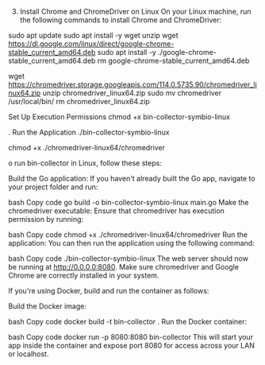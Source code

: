 3. Install Chrome and ChromeDriver on Linux
On your Linux machine, run the following commands to install Chrome and ChromeDriver:

sudo apt update
sudo apt install -y wget unzip
wget https://dl.google.com/linux/direct/google-chrome-stable_current_amd64.deb
sudo apt install -y ./google-chrome-stable_current_amd64.deb
rm google-chrome-stable_current_amd64.deb

wget https://chromedriver.storage.googleapis.com/114.0.5735.90/chromedriver_linux64.zip
unzip chromedriver_linux64.zip
sudo mv chromedriver /usr/local/bin/
rm chromedriver_linux64.zip

 Set Up Execution Permissions
chmod +x bin-collector-symbio-linux

. Run the Application
./bin-collector-symbio-linux

chmod +x ./chromedriver-linux64/chromedriver

o run bin-collector in Linux, follow these steps:

Build the Go application: If you haven't already built the Go app, navigate to your project folder and run:

bash
Copy code
go build -o bin-collector-symbio-linux main.go
Make the chromedriver executable: Ensure that chromedriver has execution permission by running:

bash
Copy code
chmod +x ./chromedriver-linux64/chromedriver
Run the application: You can then run the application using the following command:

bash
Copy code
./bin-collector-symbio-linux
The web server should now be running at http://0.0.0.0:8080. Make sure chromedriver and Google Chrome are correctly installed in your system.

If you're using Docker, build and run the container as follows:

Build the Docker image:

bash
Copy code
docker build -t bin-collector .
Run the Docker container:

bash
Copy code
docker run -p 8080:8080 bin-collector
This will start your app inside the container and expose port 8080 for access across your LAN or localhost.

